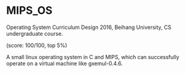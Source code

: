 # MIPS_OS
Operating System Curriculum Design 2016, Beihang University, CS undergraduate course.

(score: 100/100, top 5%)

A small linux operating system in C and MIPS, which can successfully operate on a virtual machine like gxemul-0.4.6.

